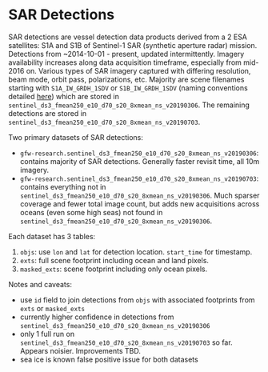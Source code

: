 # SAR Detections

SAR detections are vessel detection data products derived from a 2 ESA satellites: S1A and S1B of Sentinel-1 SAR (synthetic aperture radar) mission. Detections from ~2014-10-01 - present, updated intermittently. Imagery availability increases along data acquisition timeframe, especially from mid-2016 on. Various types of SAR imagery captured with differing resolution, beam mode, orbit pass, polarizations, etc. Majority are scene filenames starting with `S1A_IW_GRDH_1SDV` or `S1B_IW_GRDH_1SDV` (naming conventions detailed [here](https://sentinel.esa.int/web/sentinel/user-guides/sentinel-1-sar/naming-conventions)) which are stored in `sentinel_ds3_fmean250_e10_d70_s20_8xmean_ns_v20190306`. The remaining detections are stored in `sentinel_ds3_fmean250_e10_d70_s20_8xmean_ns_v20190703`.

Two primary datasets of SAR detections:
- `gfw-research.sentinel_ds3_fmean250_e10_d70_s20_8xmean_ns_v20190306`: contains majority of SAR detections. Generally faster revisit time, all 10m imagery.
- `gfw-research.sentinel_ds3_fmean250_e10_d70_s20_8xmean_ns_v20190703`: contains everything not in `sentinel_ds3_fmean250_e10_d70_s20_8xmean_ns_v20190306`. Much sparser coverage and fewer total image count, but adds new acquisitions across oceans (even some high seas) not found in `sentinel_ds3_fmean250_e10_d70_s20_8xmean_ns_v20190306`.

Each dataset has 3 tables:
1. `objs`: use `lon` and `lat` for detection location. `start_time` for timestamp.
2. `exts`: full scene footprint including ocean and land pixels.
3. `masked_exts`: scene footprint including only ocean pixels.

Notes and caveats:
- use `id` field to join detections from `objs` with associated footprints from `exts` or `masked_exts`
- currently higher confidence in detections from `sentinel_ds3_fmean250_e10_d70_s20_8xmean_ns_v20190306`
- only 1 full run on `sentinel_ds3_fmean250_e10_d70_s20_8xmean_ns_v20190703` so far. Appears noisier. Improvements TBD.
- sea ice is known false positive issue for both datasets